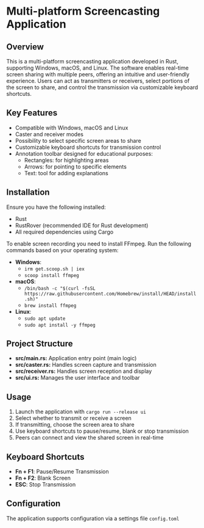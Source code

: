 # Multi-platform Screencasting Application

## Overview
This is a multi-platform screencasting application developed in Rust, supporting Windows, macOS, and Linux. The software enables real-time screen sharing with multiple peers, offering an intuitive and user-friendly experience. Users can act as transmitters or receivers, select portions of the screen to share, and control the transmission via customizable keyboard shortcuts.

## Key Features
- Compatible with Windows, macOS and Linux
- Caster and receiver modes
- Possibility to select specific screen areas to share
- Customizable keyboard shortcuts for transmission control
- Annotation toolbar designed for educational purposes:
  - Rectangles: for highlighting areas
  - Arrows: for pointing to specific elements
  - Text: tool for adding explanations

## Installation
Ensure you have the following installed:
- Rust
- RustRover (recommended IDE for Rust development)
- All required dependencies using Cargo

To enable screen recording you need to install FFmpeg. 
Run the following commands based on your operating system:
- **Windows**:
  - `irm get.scoop.sh | iex`
  - `scoop install ffmpeg`
- **macOS**:
  - `/bin/bash -c "$(curl -fsSL https://raw.githubusercontent.com/Homebrew/install/HEAD/install.sh)"`
  - `brew install ffmpeg`
- **Linux**:
  - `sudo apt update`
  - `sudo apt install -y ffmpeg`


## Project Structure
- **src/main.rs:** Application entry point (main logic) 
- **src/caster.rs:** Handles screen capture and transmission
- **src/receiver.rs:** Handles screen reception and display
- **src/ui.rs:** Manages the user interface and toolbar

## Usage
1. Launch the application with `cargo run --release ui`
2. Select whether to transmit or receive a screen
3. If transmitting, choose the screen area to share
4. Use keyboard shortcuts to pause/resume, blank or stop transmission
5. Peers can connect and view the shared screen in real-time

## Keyboard Shortcuts
- **Fn + F1**: Pause/Resume Transmission
- **Fn + F2**: Blank Screen
- **ESC**: Stop Transmission

## Configuration
The application supports configuration via a settings file `config.toml`

